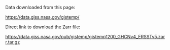 Data downloaded from this page:

https://data.giss.nasa.gov/gistemp/

Direct link to download the Zarr file:

https://data.giss.nasa.gov/pub/gistemp/gistemp1200_GHCNv4_ERSSTv5.zarr.tar.gz
